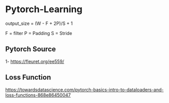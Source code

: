 # Pytorch-Learning

output_size = (W - F + 2P)/S + 1

F = filter
P = Padding
S = Stride

## Pytorch Source

1- https://fleuret.org/ee559/

## Loss Function

https://towardsdatascience.com/pytorch-basics-intro-to-dataloaders-and-loss-functions-868e86450047
